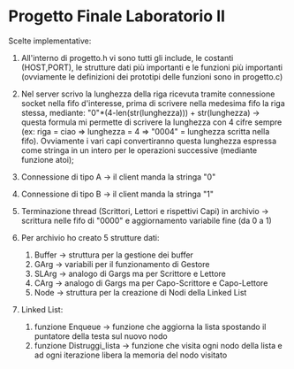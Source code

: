 # Progetto Finale Laboratorio II

Scelte implementative:

1. All'interno di progetto.h vi sono tutti gli include, le costanti (HOST,PORT), le strutture dati più importanti e le funzioni più importanti (ovviamente le definizioni dei prototipi delle funzioni sono in progetto.c)

2. Nel server scrivo la lunghezza della riga ricevuta tramite connessione socket nella fifo d'interesse, prima di scrivere nella medesima fifo la riga stessa, mediante: "0"*(4-len(str(lunghezza))) + str(lunghezza) -> questa formula mi permette di scrivere la lunghezza con 4 cifre sempre (ex: riga = ciao => lunghezza = 4 => "0004" = lunghezza scritta nella fifo). Ovviamente i vari capi convertiranno questa lunghezza espressa come stringa in un intero per le operazioni successive (mediante funzione atoi);

3. Connessione di tipo A  -> il client manda la stringa "0"

4. Connessione di tipo B -> il client manda la stringa "1"

5. Terminazione thread (Scrittori, Lettori e rispettivi Capi) in archivio -> scrittura nelle fifo di "0000" e aggiornamento variabile fine (da 0 a 1)

6. Per archivio ho creato 5 strutture dati:
	1. Buffer -> struttura per la gestione dei buffer
	2. GArg -> variabili per il funzionamento di Gestore
	3. SLArg -> analogo di Gargs ma per Scrittore e Lettore
	4. CArg -> analogo di Gargs ma per Capo-Scrittore e Capo-Lettore
	5. Node -> struttura per la creazione di Nodi della Linked List

7. Linked List:
	1. funzione Enqueue -> funzione che aggiorna la lista spostando il puntatore della testa sul nuovo nodo
	2. funzione Distruggi_lista -> funzione che visita ogni nodo della lista e ad ogni iterazione libera la memoria del nodo visitato
